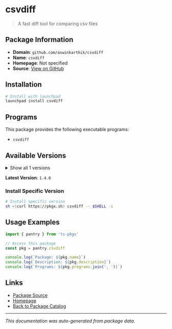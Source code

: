 # csvdiff

> A fast diff tool for comparing csv files

## Package Information

- **Domain**: `github.com/aswinkarthik/csvdiff`
- **Name**: `csvdiff`
- **Homepage**: Not specified
- **Source**: [View on GitHub](https://github.com/pkgxdev/pantry/tree/main/projects/github.com/aswinkarthik/csvdiff/package.yml)

## Installation

```bash
# Install with launchpad
launchpad install csvdiff
```

## Programs

This package provides the following executable programs:

- `csvdiff`

## Available Versions

<details>
<summary>Show all 1 versions</summary>

- `1.4.0`

</details>

**Latest Version**: `1.4.0`

### Install Specific Version

```bash
# Install specific version
sh <(curl https://pkgx.sh) csvdiff -- $SHELL -i
```

## Usage Examples

```typescript
import { pantry } from 'ts-pkgx'

// Access this package
const pkg = pantry.csvdiff

console.log(`Package: ${pkg.name}`)
console.log(`Description: ${pkg.description}`)
console.log(`Programs: ${pkg.programs.join(', ')}`)
```

## Links

- [Package Source](https://github.com/pkgxdev/pantry/tree/main/projects/github.com/aswinkarthik/csvdiff/package.yml)
- [Homepage](#)
- [Back to Package Catalog](../package-catalog.md)

---

*This documentation was auto-generated from package data.*

